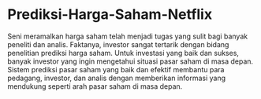 # Prediksi-Harga-Saham-Netflix

Seni meramalkan harga saham telah menjadi tugas yang sulit bagi banyak peneliti dan analis. Faktanya, investor sangat tertarik dengan bidang penelitian prediksi harga saham. Untuk investasi yang baik dan sukses, banyak investor yang ingin mengetahui situasi pasar saham di masa depan. Sistem prediksi pasar saham yang baik dan efektif membantu para pedagang, investor, dan analis dengan memberikan informasi yang mendukung seperti arah pasar saham di masa depan.
